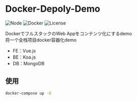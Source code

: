 # Docker-Depoly-Demo

![Node](https://img.shields.io/badge/Node.js-v16.3.0-fb7185.svg?logo=&style=flat-square)  ![Docker](https://img.shields.io/badge/Docker-v20.10.13-fb7185.svg?&style=flat-square)  ![License](https://img.shields.io/badge/License-MIT-0284C7.svg?style=flat-square)



DockerでフルスタックのWeb Appをコンテンツ化にするdemo\
将一个全栈项目docker容器化demo

- FE：Vue.js
- BE：Koa.js
- DB：MongoDB



## 使用



```bash
docker-compose up -d
```
